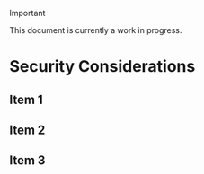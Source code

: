 > [!IMPORTANT]
> This document is currently a work in progress.

# Security Considerations

## Item 1

## Item 2

## Item 3
